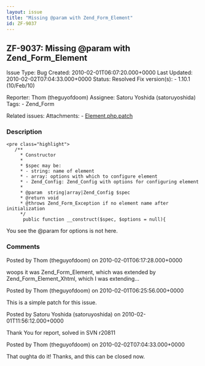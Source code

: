 ```yaml
---
layout: issue
title: "Missing @param with Zend_Form_Element"
id: ZF-9037
---
```


ZF-9037: Missing @param with Zend\_Form\_Element
------------------------------------------------

 Issue Type: Bug Created: 2010-02-01T06:07:20.000+0000 Last Updated: 2010-02-02T07:04:33.000+0000 Status: Resolved Fix version(s): - 1.10.1 (10/Feb/10)
 
 Reporter:  Thom (theguyofdoom)  Assignee:  Satoru Yoshida (satoruyoshida)  Tags: - Zend\_Form
 
 Related issues: 
 Attachments: - [Element.php.patch](/issues/secure/attachment/12699/Element.php.patch)
 
### Description

 
    <pre class="highlight">
       /**
         * Constructor
         *
         * $spec may be:
         * - string: name of element
         * - array: options with which to configure element
         * - Zend_Config: Zend_Config with options for configuring element
         *
         * @param  string|array|Zend_Config $spec
         * @return void
         * @throws Zend_Form_Exception if no element name after initialization
         */
          public function __construct($spec, $options = null){


You see the @param for options is not here.

 

 

### Comments

Posted by Thom (theguyofdoom) on 2010-02-01T06:17:28.000+0000

woops it was Zend\_Form\_Element, which was extended by Zend\_Form\_Element\_Xhtml, which I was extending...

 

 

Posted by Thom (theguyofdoom) on 2010-02-01T06:25:56.000+0000

This is a simple patch for this issue.

 

 

Posted by Satoru Yoshida (satoruyoshida) on 2010-02-01T11:56:12.000+0000

Thank You for report, solved in SVN r20811

 

 

Posted by Thom (theguyofdoom) on 2010-02-02T07:04:33.000+0000

That oughta do it! Thanks, and this can be closed now.

 

 